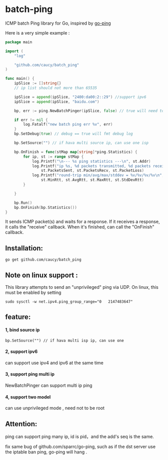 # batch-ping


ICMP batch Ping library for Go, inspired by
[go-ping](https://github.com/sparrc/go-ping)

Here is a very simple example :


```go
package main

import (
	"log"

	"github.com/caucy/batch_ping"
)

func main() {
	ipSlice := []string{}
	// ip list should not more than 65535

	ipSlice = append(ipSlice, "2400:da00:2::29") //support ipv6
	ipSlice = append(ipSlice, "baidu.com")

	bp, err := ping.NewBatchPinger(ipSlice, false) // true will need to be root

	if err != nil {
		log.Fatalf("new batch ping err %v", err)
	}
	bp.SetDebug(true) // debug == true will fmt debug log

	bp.SetSource("") // if hava multi source ip, can use one isp

	bp.OnFinish = func(stMap map[string]*ping.Statistics) {
		for ip, st := range stMap {
			log.Printf("\n--- %s ping statistics ---\n", st.Addr)
			log.Printf("ip %s, %d packets transmitted, %d packets received, %v%% packet loss\n", ip,
				st.PacketsSent, st.PacketsRecv, st.PacketLoss)
			log.Printf("round-trip min/avg/max/stddev = %v/%v/%v/%v\n",
				st.MinRtt, st.AvgRtt, st.MaxRtt, st.StdDevRtt)
		}

	}

	bp.Run()
	bp.OnFinish(bp.Statistics())
}


```

It sends ICMP packet(s) and waits for a response. If it receives a response,
it calls the "receive" callback. When it's finished, can call the "OnFinish"
callback.

## Installation:

```
go get github.com/caucy/batch_ping
```


## Note on linux support :

This library attempts to send an
"unprivileged" ping via UDP. On linux, this must be enabled by setting

```
sudo sysctl -w net.ipv4.ping_group_range="0   2147483647"
```

## feature:
 
#### 1, bind source ip

 ```
bp.SetSource("") // if hava multi isp ip, can use one 
 ```
 

#### 2, support ipv6

can  support use ipv4 and ipv6 at the same time

#### 3, support ping multi ip 

NewBatchPinger can support multi ip ping

#### 4, support two model

can use unprivileged mode , need not to be root


## Attention:
ping can support ping many ip, id is pid，and the add's seq is the same.

fix same bug of github.com/sparrc/go-ping, such as if the dst server use the iptable ban ping, go-ping will hang .



